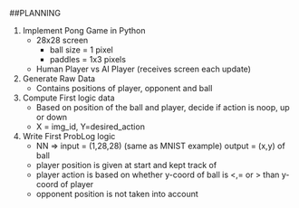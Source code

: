 ##PLANNING
1. Implement Pong Game in Python 
    * 28x28 screen
        - ball size = 1 pixel
        - paddles = 1x3 pixels
    * Human Player vs AI Player (receives screen each update)
2. Generate Raw Data
    * Contains positions of player, opponent and ball
3. Compute First logic data
    * Based on position of the ball and player, decide if action is noop, up or down
    * X = img_id, Y=desired_action
4. Write First ProbLog logic
    * NN => input = (1,28,28) (same as MNIST example)
            output = (x,y) of ball
    * player position is given at start and kept track of
    * player action is based on whether y-coord of ball is <,= or > than y-coord of player
    * opponent position is not taken into account
    

